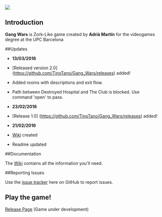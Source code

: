![](http://i66.tinypic.com/jgie6s.png)

## Introduction

**Gang Wars** is Zork-Like game created by **Adrià Martín** for the videogames degree at the UPC Barcelona 

##Updates

* **13/03/2016**
 * [Released version 2.0] (https://github.com/TinoTano/Gang_Wars/releases) added!
 * Added rooms with descriptions and exit flow.
 * Path between Destroyed Hospital and The Club is blocked. Use command 'open' to pass.

* **23/02/2016**
 * [Release 1.0] (https://github.com/TinoTano/Gang_Wars/releases) added!

* **21/02/2016** 
 * [Wiki](https://github.com/TinoTano/Gang_Wars/wiki) created
 * Readme updated

##Documentation

The [Wiki](https://github.com/TinoTano/Gang_Wars/wiki) contains all the information you'll need.

##Reporting Issues

Use the [issue tracker](https://github.com/TinoTano/Gang_Wars/issues) here on GitHub to report issues.

## Play the game!

[Release Page](https://github.com/TinoTano/Gang_Wars/releases) (Game under development)
